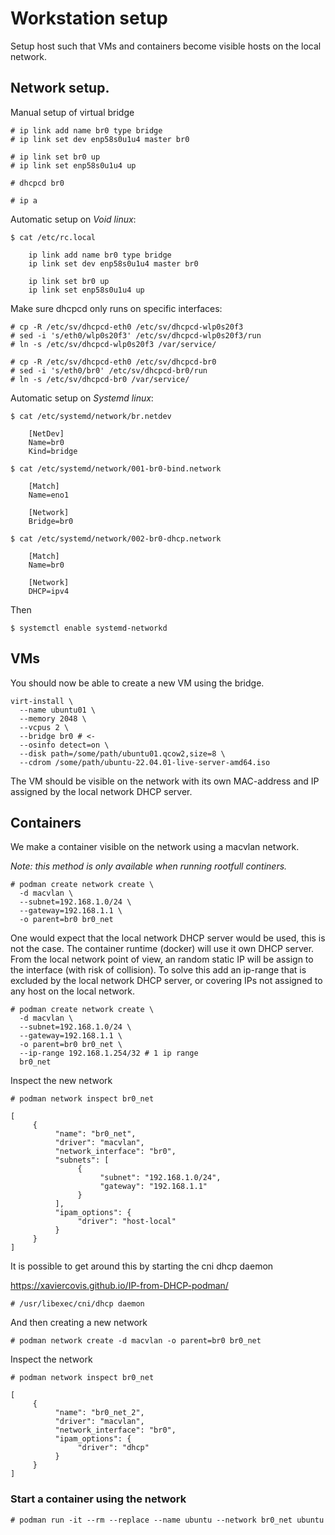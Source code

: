# Workstation setup

Setup host such that VMs and containers become visible hosts on the local network.

## Network setup.

Manual setup of virtual bridge

```
# ip link add name br0 type bridge
# ip link set dev enp58s0u1u4 master br0

# ip link set br0 up
# ip link set enp58s0u1u4 up

# dhcpcd br0

# ip a
```

Automatic setup on _Void linux_:

```
$ cat /etc/rc.local

    ip link add name br0 type bridge
    ip link set dev enp58s0u1u4 master br0

    ip link set br0 up
    ip link set enp58s0u1u4 up
```

Make sure dhcpcd only runs on specific interfaces:

```
# cp -R /etc/sv/dhcpcd-eth0 /etc/sv/dhcpcd-wlp0s20f3
# sed -i 's/eth0/wlp0s20f3' /etc/sv/dhcpcd-wlp0s20f3/run
# ln -s /etc/sv/dhcpcd-wlp0s20f3 /var/service/

# cp -R /etc/sv/dhcpcd-eth0 /etc/sv/dhcpcd-br0
# sed -i 's/eth0/br0' /etc/sv/dhcpcd-br0/run
# ln -s /etc/sv/dhcpcd-br0 /var/service/
```

Automatic setup on _Systemd linux_:

```
$ cat /etc/systemd/network/br.netdev

    [NetDev]
    Name=br0
    Kind=bridge

$ cat /etc/systemd/network/001-br0-bind.network

    [Match]
    Name=eno1

    [Network]
    Bridge=br0

$ cat /etc/systemd/network/002-br0-dhcp.network

    [Match]
    Name=br0

    [Network]
    DHCP=ipv4
```

Then

```
$ systemctl enable systemd-networkd
```

## VMs

You should now be able to create a new VM using the bridge.

```
virt-install \
  --name ubuntu01 \
  --memory 2048 \
  --vcpus 2 \
  --bridge br0 # <-
  --osinfo detect=on \
  --disk path=/some/path/ubuntu01.qcow2,size=8 \
  --cdrom /some/path/ubuntu-22.04.01-live-server-amd64.iso
```

The VM should be visible on the network with its own MAC-address and IP assigned by the local network DHCP server.

## Containers

We make a container visible on the network using a macvlan network.

_Note: this method is only available when running rootfull continers._

```
# podman create network create \
  -d macvlan \
  --subnet=192.168.1.0/24 \
  --gateway=192.168.1.1 \
  -o parent=br0 br0_net
```

One would expect that the local network DHCP server would be used, this is not the case. The container runtime (docker) will use it own DHCP server. From the local network point of view, an random static IP will be assign to the interface (with risk of collision). To solve this
add an ip-range that is excluded by the local network DHCP server, or covering IPs not assigned to any host on the local network.

```
# podman create network create \
  -d macvlan \
  --subnet=192.168.1.0/24 \
  --gateway=192.168.1.1 \
  -o parent=br0 br0_net \
  --ip-range 192.168.1.254/32 # 1 ip range
  br0_net
```

Inspect the new network

```
# podman network inspect br0_net

[
     {
          "name": "br0_net",
          "driver": "macvlan",
          "network_interface": "br0",
          "subnets": [
               {
                    "subnet": "192.168.1.0/24",
                    "gateway": "192.168.1.1"
               }
          ],
          "ipam_options": {
               "driver": "host-local"
          }
     }
]
```

It is possible to get around this by starting the cni dhcp daemon

https://xaviercovis.github.io/IP-from-DHCP-podman/

```
# /usr/libexec/cni/dhcp daemon
```

And then creating a new network

```
# podman network create -d macvlan -o parent=br0 br0_net
```

Inspect the network

```
# podman network inspect br0_net

[
     {
          "name": "br0_net_2",
          "driver": "macvlan",
          "network_interface": "br0",
          "ipam_options": {
               "driver": "dhcp"
          }
     }
]
```

### Start a container using the network

```
# podman run -it --rm --replace --name ubuntu --network br0_net ubuntu
```
